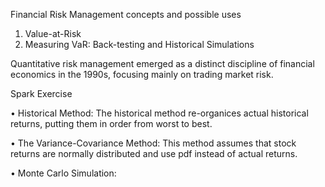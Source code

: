 Financial Risk Management concepts and possible uses

1) Value-at-Risk
2) Measuring VaR: Back-testing and Historical Simulations

Quantitative risk management emerged as a distinct discipline of financial economics in the 1990s,
focusing mainly on trading market risk.

Spark Exercise

• Historical Method: The historical method re-organices actual historical returns, putting them in order from worst to best.

• The Variance-Covariance Method: This method assumes that stock returns are normally distributed and use pdf instead of actual returns.

• Monte Carlo Simulation: 
